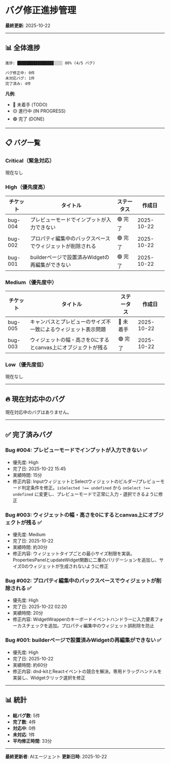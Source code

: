 # バグ修正進捗管理

**最終更新**: 2025-10-22

---

## 📊 全体進捗

```
進捗: ████████████████░░░░ 80% (4/5 バグ)

バグ修正中: 0件
未対応バグ: 1件
完了済み: 4件
```

**凡例**:
- 🔴 未着手 (TODO)
- 🟡 進行中 (IN PROGRESS)
- 🟢 完了 (DONE)

---

## 📋 バグ一覧

### Critical（緊急対応）

現在なし

### High（優先度高）

| チケット | タイトル | ステータス | 作成日 |
|---------|---------|----------|--------|
| bug-004 | プレビューモードでインプットが入力できない | 🟢 完了 | 2025-10-22 |
| bug-002 | プロパティ編集中のバックスペースでウィジェットが削除される | 🟢 完了 | 2025-10-22 |
| bug-001 | builderページで設置済みWidgetの再編集ができない | 🟢 完了 | 2025-10-22 |

### Medium（優先度中）

| チケット | タイトル | ステータス | 作成日 |
|---------|---------|----------|--------|
| bug-005 | キャンバスとプレビューのサイズ不一致によるウィジェット表示問題 | 🔴 未着手 | 2025-10-22 |
| bug-003 | ウィジェットの幅・高さを0にするとcanvas上にオブジェクトが残る | 🟢 完了 | 2025-10-22 |

### Low（優先度低）

現在なし

---

## 🔥 現在対応中のバグ

現在対応中のバグはありません。

---

## ✅ 完了済みバグ

### Bug #004: プレビューモードでインプットが入力できない ✅
- 優先度: High
- 完了日: 2025-10-22 15:45
- 実績時間: 15分
- 修正内容: InputウィジェットとSelectウィジェットのビルダー/プレビューモード判定条件を修正。`isSelected !== undefined` から `onSelect !== undefined` に変更し、プレビューモードで正常に入力・選択できるように修正

### Bug #003: ウィジェットの幅・高さを0にするとcanvas上にオブジェクトが残る ✅
- 優先度: Medium
- 完了日: 2025-10-22
- 実績時間: 約30分
- 修正内容: ウィジェットタイプごとの最小サイズ制限を実装。PropertiesPanelとupdateWidget関数に二重のバリデーションを追加し、サイズ0のウィジェットが生成されないように修正

### Bug #002: プロパティ編集中のバックスペースでウィジェットが削除される ✅
- 優先度: High
- 完了日: 2025-10-22 02:20
- 実績時間: 20分
- 修正内容: WidgetWrapperのキーボードイベントハンドラーに入力要素フォーカスチェックを追加。プロパティ編集中のウィジェット誤削除を防止

### Bug #001: builderページで設置済みWidgetの再編集ができない ✅
- 優先度: High
- 完了日: 2025-10-22
- 実績時間: 約60分
- 修正内容: dnd-kitとReactイベントの競合を解決。専用ドラッグハンドルを実装し、Widgetクリック選択を修正

---

## 📊 統計

- **総バグ数**: 5件
- **完了数**: 4件
- **対応中**: 0件
- **未対応**: 1件
- **平均修正時間**: 33分

---

**最終更新者**: AIエージェント
**更新日時**: 2025-10-22
